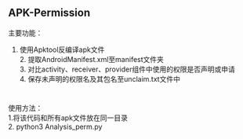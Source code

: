 ## APK-Permission

主要功能：  
1. 使用Apktool反编译apk文件  
         2. 提取AndroidManifest.xml至manifest文件夹  
         3. 对比activity、receiver、provider组件中使用的权限是否声明或申请  
         4. 保存未声明的权限名及其包名至unclaim.txt文件中  
#

使用方法：  
1.将该代码和所有apk文件放在同一目录  
         2. python3 Analysis_perm.py  

